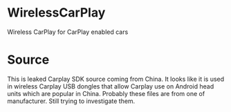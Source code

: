 # WirelessCarPlay
Wireless CarPlay for CarPlay enabled cars

# Source

This is leaked Carplay SDK source coming from China. It looks like it is
used in wireless Carplay USB dongles that allow Carplay use on Android head
units which are popular in China. Probably these files are from one of
manufacturer. Still trying to investigate them.
